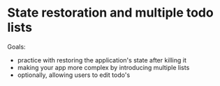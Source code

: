 # State restoration and multiple todo lists

Goals:

- practice with restoring the application's state after killing it
- making your app more complex by introducing multiple lists
- optionally, allowing users to edit todo's
